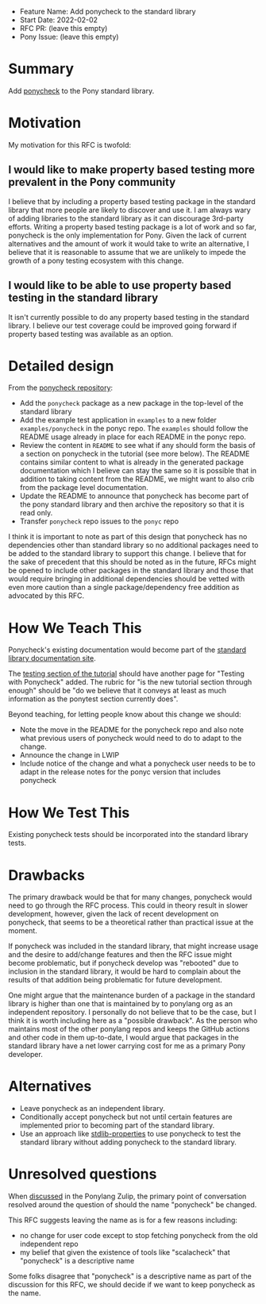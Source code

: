 - Feature Name: Add ponycheck to the standard library
- Start Date: 2022-02-02
- RFC PR: (leave this empty)
- Pony Issue: (leave this empty)

# Summary

Add [ponycheck](https://github.com/ponylang/ponycheck) to the Pony standard library.

# Motivation

My motivation for this RFC is twofold:

## I would like to make property based testing more prevalent in the Pony community

I believe that by including a property based testing package in the standard library that more people are likely to discover and use it. I am always wary of adding libraries to the standard library as it can discourage 3rd-party efforts. Writing a property based testing package is a lot of work and so far, ponycheck is the only implementation for Pony. Given the lack of current alternatives and the amount of work it would take to write an alternative, I believe that it is reasonable to assume that we are unlikely to impede the growth of a pony testing ecosystem with this change.

## I would like to be able to use property based testing in the standard library

It isn't currently possible to do any property based testing in the standard library. I believe our test coverage could be improved going forward if property based testing was available as an option.

# Detailed design

From the [ponycheck repository](https://github.com/ponylang/ponycheck):

- Add the `ponycheck` package as a new package in the top-level of the standard library
- Add the example test application in `examples` to a new folder `examples/ponycheck` in the ponyc repo. The `examples` should follow the README usage already in place for each README in the ponyc repo.
- Review the content in `README` to see what if any should form the basis of a section on ponycheck in the tutorial (see more below). The README contains similar content to what is already in the generated package documentation which I believe can stay the same so it is possible that in addition to taking content from the README, we might want to also crib from the package level documentation.
- Update the README to announce that ponycheck has become part of the pony standard library and then archive the repository so that it is read only.
- Transfer `ponycheck` repo issues to the `ponyc` repo

I think it is important to note as part of this design that ponycheck has no dependencies other than standard library so no additional packages need to be added to the standard library to support this change. I believe that for the sake of precedent that this should be noted as in the future, RFCs might be opened to include other packages in the standard library and those that would require bringing in additional dependencies should be vetted with even more caution than a single package/dependency free addition as advocated by this RFC.

# How We Teach This

Ponycheck's existing documentation would become part of the [standard library documentation site](https://stdlib.ponylang.io/).

The [testing section of the tutorial](https://tutorial.ponylang.io/testing/index.html) should have another page for "Testing with Ponycheck" added. The rubric for "is the new tutorial section through enough" should be "do we believe that it conveys at least as much information as the ponytest section currently does".

Beyond teaching, for letting people know about this change we should:

- Note the move in the README for the ponycheck repo and also note what previous users of ponycheck would need to do to adapt to the change.
- Announce the change in LWIP
- Include notice of the change and what a ponycheck user needs to be to adapt in the release notes for the ponyc version that includes ponycheck

# How We Test This

Existing ponycheck tests should be incorporated into the standard library tests.

# Drawbacks

The primary drawback would be that for many changes, ponycheck would need to go through the RFC process. This could in theory result in slower development, however, given the lack of recent development on ponycheck, that seems to be a theoretical rather than practical issue at the moment.

If ponycheck was included in the standard library, that might increase usage and the desire to add/change features and then the RFC issue might become problematic, but if ponycheck develop was "rebooted" due to inclusion in the standard library, it would be hard to complain about the results of that addition being problematic for future development.

One might argue that the maintenance burden of a package in the standard library is higher than one that is maintained by to ponylang org as an independent repository. I personally do not believe that to be the case, but I think it is worth including here as a "possible drawback". As the person who maintains most of the other ponylang repos and keeps the GitHub actions and other code in them up-to-date, I would argue that packages in the standard library have a net lower carrying cost for me as a primary Pony developer.

# Alternatives

- Leave ponycheck as an independent library.
- Conditionally accept ponycheck but not until certain features are implemented prior to becoming part of the standard library.
- Use an approach like [stdlib-properties](https://github.com/mfelsche/stdlib-properties) to use ponycheck to test the standard library without adding ponycheck to the standard library.

# Unresolved questions

When [discussed](https://ponylang.zulipchat.com/#narrow/stream/189959-RFCs/topic/ponycheck) in the Ponylang Zulip, the primary point of conversation resolved around the question of should the name "ponycheck" be changed.

This RFC suggests leaving the name as is for a few reasons including:

- no change for user code except to stop fetching ponycheck from the old independent repo
- my belief that given the existence of tools like "scalacheck" that "ponycheck" is a descriptive name

Some folks disagree that "ponycheck" is a descriptive name as part of the discussion for this RFC, we should decide if we want to keep ponycheck as the name.
